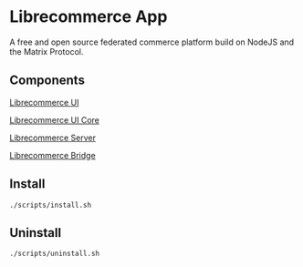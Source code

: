 # Librecommerce App

A free and open source federated commerce platform build on NodeJS and the Matrix Protocol.

## Components
[Librecommerce UI](https://github.com/saandre15/librecommerce-ui)

[Librecommerce UI Core](https://github.com/saandre15/librecommerce-ui-core)

[Librecommerce Server](https://github.com/saandre15/librecommerce-server)

[Librecommerce Bridge](https://github.com/saandre15/librecommerce-bridge)

## Install

```
./scripts/install.sh
```

## Uninstall

```
./scripts/uninstall.sh
```
